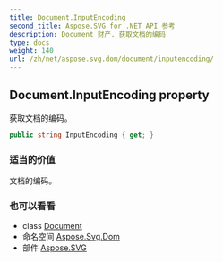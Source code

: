 ```yaml
---
title: Document.InputEncoding
second_title: Aspose.SVG for .NET API 参考
description: Document 财产. 获取文档的编码
type: docs
weight: 140
url: /zh/net/aspose.svg.dom/document/inputencoding/
---
```

## Document.InputEncoding property

获取文档的编码。

```csharp
public string InputEncoding { get; }
```

### 适当的价值

文档的编码。

### 也可以看看

* class [Document](../)
* 命名空间 [Aspose.Svg.Dom](../../document/)
* 部件 [Aspose.SVG](../../../)


